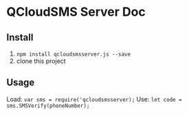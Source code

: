 # QCloudSMS Server Doc

## Install
1. `npm install qcloudsmsserver.js --save`
2. clone this project 
## Usage
Load:  `var sms = require('qcloudsmsserver);`
Use: `let code = sms.SMSVerify(phoneNumber);`
